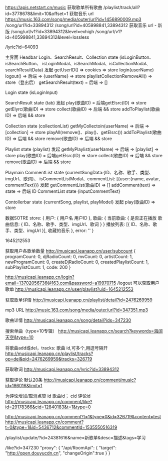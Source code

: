 https://apis.netstart.cn/music
获取歌单所有歌曲
/playlist/track/all?id=3778678&limit=10&offset=1
获取音乐 url
https://music.163.com/song/media/outer/url?id=1456890009.mp3
/song/url?id=33894312 /song/url?id=405998841,33894312
获取音乐 url - 新版
/song/url/v1?id=33894312&level=exhigh /song/url/v1?id=405998841,33894312&level=lossless

/lyric?id=64093



主界面
Headbar
  Login、SearchResult、Collection
state (isLoginButton、isSearchButton、
isLoginModal、isSearchModal、isCollectionModal、searchResultData)
发起
getUserID() => cookies => store
login(userName)  logout() => 后端 => {userName} => store
playlistCollectionRemoveAll() => store（登出后）
getSearchResult(text) = 后端 => []

Login
state (isLoginInput)

SearchResult
state (tab)
发起 
play(歌曲ID) = 后端getElsrc(ID) => store
getElyrc(歌曲ID) => store
collect(歌曲ID) => 后端 && store
addToPlaylist(歌曲ID) => 后端 && store

Collection
state (collectionList)
getMyCollectoin(userName) => 后端 => [collection] -> store
playAll(remove()、play()、getElsrc())
addToPlaylist(歌曲ID) => 后端 && store
remove(歌曲ID) => 后端 && store

Playlist
state (playlist)
发起
getMyPlaylist(userName) => 后端 => [playlist] -> store
play(歌曲ID) = 后端getElsrc(ID) => store
collect(歌曲ID) => 后端 && store
remove(歌曲ID) => 后端 && store
<!-- removeAll() => 后端 && store -->


Playmain
  CommentList
state {currentSongData:{ID、名称、歌手、类型、imgUrl、歌词}、
isCommentListModal、commentList: [{user:{name, avatar, commentText}}}
发起
getCommentList(歌曲ID) => []
addComment(text) => state => 后端
ID
CommentList
state {inputCommentText}


Contollerbar
state {currentSong, playlist, playModel}
发起
play(歌曲ID) => store


数据SOTRE
store: {
  用户: {
    用户名
    用户ID
  },
  歌曲: {
    当前歌曲: {
      是否正在播放
      歌曲信息: {
        ID、名称、歌手、类型、imgUrl、歌词
      }
    }
    播放列表: [{
      ID、名称、歌手、类型、imgUrl
    }],
    收藏的音乐
  },
  error: ''
}

1645212553

获取用户各歌单数量
http://musicapi.leanapp.cn/user/subcount
{
programCount: 0,
djRadioCount: 0,
mvCount: 0,
artistCount: 1,
newProgramCount: 0,
createDjRadioCount: 0,
createdPlaylistCount: 1,
subPlaylistCount: 1,
code: 200
}

  http://musicapi.leanapp.cn/login?email=13702056736@163.com&password=a19970715
  /logout
可以获取用户歌单
http://musicapi.leanapp.cn/user/playlist?uid=1645212553

获取歌单详情
http://musicapi.leanapp.cn/playlist/detail?id=2476269959

mp3 URL
http://music.163.com/song/media/outer/url?id=347351.mp3

歌曲详情
http://musicapi.leanapp.cn/song/detail?ids=347230

搜索单曲（type=10专辑）
http://musicapi.leanapp.cn/search?keywords=海阔天空&type=10

将歌曲add或del，tracks: 歌曲 id,可多个,用逗号隔开
http://musicapi.leanapp.cn/playlist/tracks?op=del&pid=2476269959&tracks=326719

获取歌词
http://musicapi.leanapp.cn/lyric?id=33894312

获取评论 默认20条
http://musicapi.leanapp.cn/comment/music?id=186016&limit=1

为评论增加/取消点赞 id 歌曲id； cid 评论id
http://musicapi.leanapp.cn/comment/like?id=29178366&cid=12840183&t=1&type=0


http://musicapi.leanapp.cn/comment?t=1&type=0&id=326719&content=test
http://musicapi.leanapp.cn/comment?t=0&type=1&id=5436712&commentId=1535550516319

/playlist/update/?id=24381616&name=新歌单&desc=描述&tags=学习

/like?id=347230
"proxy": {
    "/api/RoomApi": {
      "target": "http://open.douyucdn.cn",
      "changeOrigin":true
    }
  }